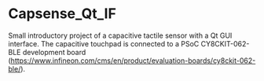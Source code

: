 # Capsense_Qt_IF
 
Small introductory project of a capacitive tactile sensor with a Qt GUI interface. The capacitive touchpad is connected to a PSoC CY8CKIT-062-BLE development board (https://www.infineon.com/cms/en/product/evaluation-boards/cy8ckit-062-ble/).
